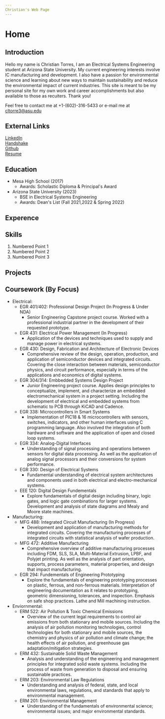 ```yaml
---
Christian's Web Page
---
```


# Home

## Introduction

Hello my name is Christian Torres, I am an Electrical Systems Engineering student at Arizona State University. My current engineering interests involve IC manufacturing and development. I also have a passion for environmental science and learning about new ways to maintain sustainability and reduce the environmental impact of current industries. This site is meant to be my personal site for my own work and career accomplishments but also available to those as recuiters. Thank you!

Feel free to contact me at +1-(602)-316-5433 or e-mail me at cltorre3@asu.edu

## External Links

[LinkedIn](https://www.linkedin.com/in/christian-torres-b15336248/)  
[Handshake](https://app.joinhandshake.com/stu/users/5290894)  
[Github](https://github.com/cltorre3)  
[Resume](https://github.com/cltorre3/cltorre3.github.io/files/10574572/Updated.Resume.docx)  

## Education

* Mesa High School (2017) 
     * Awards: Scholastic Diploma & Principal's Award
* Arizona State University (2023)
    * BSE in Electrical Systems Engineering 
    * Awards: Dean's List (Fall 2021,2022 & Spring 2022)  

## Experence

## Skills

1. Numbered Point 1
1. Numbered Point 2
1. Numbered Point 3

## Projects

## Coursework (By Focus)
* Electrical:
    * EGR 401/402: Professional Design Project (In Progress & Under NDA)  
        * Senior Engineering Capstone project course. Worked with a professional industrial partner in the development of their requested prototype.
    * EGR 431: Electrical Power Management (In Progress)  
        * Application of the devices and techniques used to supply and manage power in electrical systems.
    * EGR 430: Design, Fabrication and Architecture of Electronic Devices  
        * Comprehensive review of the design, operation, production, and application of semiconductor devices and integrated circuits. Covering the close interaction between materials, semiconductor physics, and circuit performance, especially in terms of the applications and economics of digital systems.
    * EGR 304/314: Embbedded Systems Design Project 
        * Junior Engineering project course. Applies design principles to conceptualize, implement, and characterize an embedded electromechanical system in a project setting. Including the development of electrical and embedded systems from schematic to PCB through KiCAD and Cadence.
    * EGR 338: Microcontrollers in Smart Systems
        * Implementation of PIC18 & 16 microcontrollers with sensors, switches, indicators, and other human interfaces using C programming language. Also involved the integration of both hardware and software and the application of open and closed loop systems.  
    * EGR 334: Analog-Digital Interfaces
        * Understanding of signal processing and operations between sensors for digital data processing. As well as the application of analog signal processors and their conversions for system performance.
    * EGR 330: Design of Electrical Systems
        * Fundamental understanding of electrical system architectures and components used in both electrical and electro-mechanical systems.
    * EEE 120: Digital Design Fundementals
        * Explore fundamentals of digital design including binary, logic gates, and logic gate combinations for larger systems. Development and analysis of state diagrams and Mealy and Moore state machines.
* Manufacturing:
     * MFG  488: Integrated Circuit Manufacturing (In Progress)
        * Development and application of manufacturing methods for integrated circuits. Covering the manufacturing processes of integrated circuits with statistical analysis of wafer production.   
    * MFG 472: Additive Manufacturing
        * Comprehensive overview of additive manufacturing processes including FDM, SLS, SLA, Multi-Material Extrusion, LPBF, and Polyjet printing. As well as the analysis of part orientation, supports, process parameters, material properties, and design that impact manufacturing.
     * EGR 294: Fundementals of Engineering Prototyping
        * Explore the fundamentals of engineering prototyping processes on plastic, ferrous, and non-ferrous materials. Interpretation of engineering documentation as it relates to prototyping, geometric dimensioning, tolerances, and inspection. Emphasis on safe shop practices. Lathe and Mill machining instruction.
* Enviornmental:
    * ERM 522: Air Pollution & Toxic Chemical Emissions   
        * Overview of the current legal requirements to control air emissions from both stationary and mobile sources. Including the analysis of air pollution monitoring technologies, control technologies for both stationary and mobile sources, the chemistry and physics of air pollution and climate change; the health effects of air pollution, and greenhouse gas adaptation/mitigation strategies. 
    * ERM  432: Sustainable Solid Waste Management  
        * Analysis and understanding of the engineering and management principles for integrated solid waste systems. Including the process of waste from generation to disposal and ensuring sustainable practices.
    * ERM 203: Environmental Law Regulations  
        * Understanding and analysis of federal, state, and local environmental laws, regulations, and standards that apply to environmental management.
    * ERM 201: Environmental Management  
        * Understanding of the fundamentals of environmental science; environmental issues; and major environmental standards.

